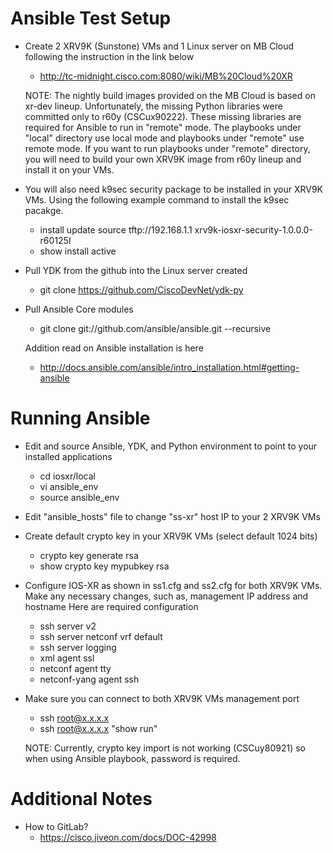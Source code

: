 Ansible Test Setup
==================

- Create 2 XRV9K (Sunstone) VMs and 1 Linux server on MB Cloud following
  the instruction in the link below
  * http://tc-midnight.cisco.com:8080/wiki/MB%20Cloud%20XR

  NOTE:
    The nightly build images provided on the MB Cloud is based on xr-dev lineup.
    Unfortunately, the missing Python libraries were committed only to r60y
    (CSCux90222).  These missing libraries are required for Ansible to run
    in "remote" mode. The playbooks under "local" directory use local mode and
    playbooks under "remote" use remote mode.  If you want to run playbooks
    under "remote" directory, you will need to build your own XRV9K image from 
    r60y lineup and install it on your VMs.

- You will also need k9sec security package to be installed in your XRV9K VMs.
  Using the following example command to install the k9sec pacakge.
  * install update source tftp://192.168.1.1 xrv9k-iosxr-security-1.0.0.0-r60125I
  * show install active

- Pull YDK from the github into the Linux server created
  * git clone https://github.com/CiscoDevNet/ydk-py

- Pull Ansible Core modules
  * git clone git://github.com/ansible/ansible.git --recursive

  Addition read on Ansible installation is here
  * http://docs.ansible.com/ansible/intro_installation.html#getting-ansible

Running Ansible
===============

- Edit and source Ansible, YDK, and Python environment to point to your
  installed applications
  * cd iosxr/local
  * vi ansible_env
  * source ansible_env

- Edit "ansible_hosts" file to change "ss-xr" host IP to your 2 XRV9K VMs

- Create default crypto key in your XRV9K VMs (select default 1024 bits)
  * crypto key generate rsa 
  * show crypto key mypubkey rsa

- Configure IOS-XR as shown in ss1.cfg and ss2.cfg for both XRV9K VMs.
  Make any necessary changes, such as, management IP address and hostname
  Here are required configuration
  * ssh server v2
  * ssh server netconf vrf default
  * ssh server logging
  * xml agent ssl
  * netconf agent tty
  * netconf-yang agent ssh

- Make sure you can connect to both XRV9K VMs management port
  * ssh root@x.x.x.x
  * ssh root@x.x.x.x "show run"

  NOTE:
    Currently, crypto key import is not working (CSCuy80921) so when
    using Ansible playbook, password is required.

Additional Notes
================

- How to GitLab?
  * https://cisco.jiveon.com/docs/DOC-42998
